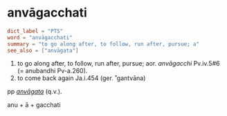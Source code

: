 # anvāgacchati

``` toml
dict_label = "PTS"
word = "anvāgacchati"
summary = "to go along after, to follow, run after, pursue; a"
see_also = ["anvāgata"]
```

1. to go along after, to follow, run after, pursue; aor. *anvāgacchi* Pv.iv.5#6 (= anubandhi Pv\-a.260).
2. to come back again Ja.i.454 (ger. ˚gantvāna)

pp *[anvāgata](anvāgata.md)* (q.v.).

anu \+ ā \+ gacchati

